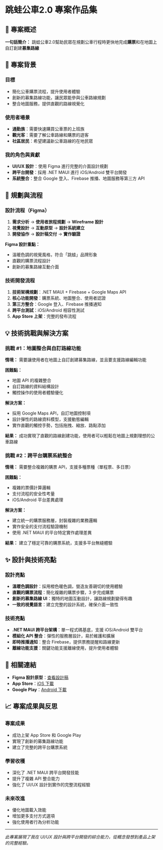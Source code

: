 # 跳蛙公車2.0 專案作品集

## 📱 專案概述
**一句話簡介：** 跳蛙公車2.0幫助民眾在規劃公車行程時更快地完成**購票**和在地圖上自訂創建**募集路線**

## 🎯 專案背景

### 目標
- 簡化公車購票流程，提升使用者體驗
- 創新的募集路線功能，讓民眾能參與公車路線規劃
- 整合地圖服務，提供直觀的路線視覺化

### 使用者場景
- **通勤族**：需要快速購買公車票的上班族
- **觀光客**：需要了解公車路線和購票的遊客
- **社區居民**：希望建議新公車路線的在地民眾

### 我的角色與貢獻
- **UI/UX 設計**：使用 Figma 進行完整的介面設計規劃
- **跨平台開發**：採用 .NET MAUI 進行 iOS/Android 雙平台開發
- **系統整合**：整合 Google 登入、Firebase 推播、地圖服務等第三方 API

## 🎨 規劃與流程

### 設計流程（Figma）
1. **需求分析** → **使用者旅程規劃** → **Wireframe 設計**
2. **視覺設計** → **互動原型** → **設計系統建立**
3. **開發協作** → **設計稿交付** → **實作驗證**

**Figma 設計重點：**
- 溫暖色調的視覺風格，符合「跳蛙」品牌形象
- 直觀的購票流程設計
- 創新的募集路線互動介面

### 技術開發流程
1. **技術架構規劃**：.NET MAUI + Firebase + Google Maps API
2. **核心功能開發**：購票系統、地圖整合、使用者認證
3. **第三方整合**：Google 登入、Firebase 推播通知
4. **跨平台測試**：iOS/Android 相容性測試
5. **App Store 上架**：完整的發布流程

## 💡 技術挑戰與解決方案

### 挑戰 #1：地圖整合與自訂路線功能
**情境：** 需要讓使用者在地圖上自訂創建募集路線，並且要支援路線編輯功能

**困難點：**
- 地圖 API 的複雜整合
- 自訂路線的資料結構設計
- 觸控操作的使用者體驗優化

**解決方案：**
- 採用 Google Maps API，自訂地圖控制項
- 設計彈性的路線資料模型，支援動態編輯
- 實作直觀的觸控手勢，包括拖拽、縮放、路點添加

**結果：** 成功實現了直觀的路線創建功能，使用者可以輕鬆在地圖上規劃理想的公車路線

### 挑戰 #2：跨平台購票系統整合
**情境：** 需要整合複雜的購票 API，支援多種票種（單程票、多日票）

**困難點：**
- 複雜的票價計算邏輯
- 支付流程的安全性考量
- iOS/Android 平台差異處理

**解決方案：**
- 建立統一的購票服務層，封裝複雜的業務邏輯
- 實作安全的支付流程驗證機制
- 使用 .NET MAUI 的平台特定實作處理差異

**結果：** 建立了穩定可靠的購票系統，支援多平台無縫體驗

## ✨ 設計與技術亮點

### 設計亮點
- **溫暖色調設計**：採用橙色暖色調，營造友善親切的使用體驗
- **直觀的購票流程**：簡化複雜的購票步驟，3 步完成購票
- **創新的募集路線 UI**：獨特的地圖互動設計，讓路線規劃變得有趣
- **一致的視覺語言**：建立完整的設計系統，確保介面一致性

### 技術亮點
- **.NET MAUI 跨平台架構**：單一程式碼基底，支援 iOS/Android 雙平台
- **模組化 API 整合**：彈性的服務層設計，易於維護和擴展
- **即時推播通知**：整合 Firebase，提供票務提醒和路線更新
- **離線功能支援**：關鍵功能支援離線使用，提升使用者體驗

## 🔗 相關連結
- **Figma 設計原型**：[查看設計稿](figma連結)
- **App Store**：[iOS 下載](https://apps.apple.com/tw/app/跳蛙公車2-0/id6667097903)
- **Google Play**：[Android 下載](https://play.google.com/store/apps/details?id=tw.wowbus.www&hl=zh_TW)

## 📈 專案成果與反思

### 專案成果
- 成功上架 App Store 和 Google Play
- 實現了創新的募集路線功能
- 建立了完整的跨平台購票系統

### 學習收穫
- 深化了 .NET MAUI 跨平台開發技能
- 提升了複雜 API 整合能力
- 強化了 UI/UX 設計到實作的完整流程經驗

### 未來改進
- 優化地圖載入效能
- 增加更多支付方式選項
- 強化使用者行為分析功能

---

*此專案展現了我在 UI/UX 設計與跨平台開發的綜合能力，從概念發想到產品上架的完整經驗。*

